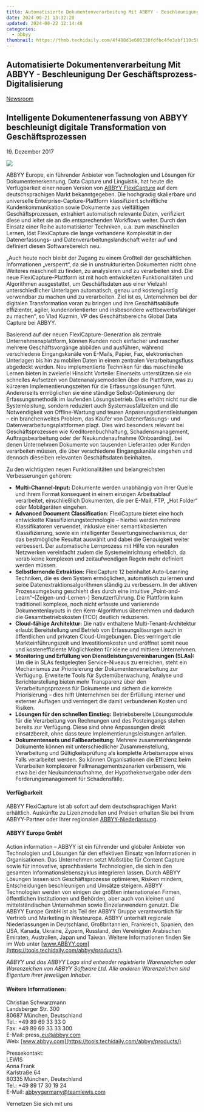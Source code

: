```yaml
---
title: Automatisierte Dokumentenverarbeitung Mit ABBYY - Beschleunigung Der Geschäftsprozess-Digitalisierung
date: 2024-08-21 13:32:28
updated: 2024-08-22 12:14:48
categories:
  - abbyy
thumbnail: https://thmb.techidaily.com/4f408d1e600338fdfbc4fe3abf110c58fed31529d9f9f53c6cd72af0ec21a5e5.jpg
---
```


## Automatisierte Dokumentenverarbeitung Mit ABBYY - Beschleunigung Der Geschäftsprozess-Digitalisierung

[Newsroom](https://tools.techidaily.com/abbyy/products/)

## Intelligente Dokumentenerfassung von ABBYY beschleunigt digitale Transformation von Geschäftsprozessen

19\. Dezember 2017

![](https://content.abbyy.com/-/media/project/abbyy/abbyy/branchtemplates/shutterstock_1272462163_1296-x-729.jpg?h=729&iar=0&w=1296)

ABBYY Europe, ein führender Anbieter von Technologien und Lösungen für Dokumentenerkennung, Data Capture und Linguistik, hat heute die Verfügbarkeit einer neuen Version von [ABBYY FlexiCapture](https://tools.techidaily.com/abbyy/products/) auf dem deutschsprachigen Markt bekanntgegeben. Die hochgradig skalierbare und universelle Enterprise-Capture-Plattform klassifiziert schriftliche Kundenkommunikation sowie Dokumente aus vielfältigen Geschäftsprozessen, extrahiert automatisch relevante Daten, verifiziert diese und leitet sie an die entsprechenden Workflows weiter. Durch den Einsatz einer Reihe automatisierter Techniken, u.a. zum maschinellen Lernen, löst FlexiCapture die lange vorhandene Komplexität in der Datenerfassungs- und Datenverarbeitungslandschaft weiter auf und definiert diesen Softwarebereich neu.

„Auch heute noch bleibt der Zugang zu einem Großteil der geschäftlichen Informationen „versperrt“, da sie in unstrukturierten Dokumenten nicht ohne Weiteres maschinell zu finden, zu analysieren und zu verarbeiten sind. Die neue FlexiCapture-Plattform ist mit hoch entwickelten Funktionalitäten und Algorithmen ausgestattet, um Geschäftsdaten aus einer Vielzahl unterschiedlicher Unterlagen automatisch, genau und kostengünstig verwendbar zu machen und zu verarbeiten. Ziel ist es, Unternehmen bei der digitalen Transformation voran zu bringen und ihre Geschäftsabläufe effizienter, agiler, kundenorientierter und insbesondere wettbewerbsfähiger zu machen“, so Vlad Kuzmin, VP des Geschäftsbereichs Global Data Capture bei ABBYY.

Basierend auf der neuen FlexiCapture-Generation als zentrale Unternehmensplattform, können Kunden noch einfacher und rascher mehrere Geschäftsvorgänge abbilden und ausführen, während verschiedene Eingangskanäle von E-Mails, Papier, Fax, elektronischen Unterlagen bis hin zu mobilen Daten in einem zentralen Verarbeitungsfluss abgedeckt werden. Neu implementierte Techniken für das maschinelle Lernen bieten in zweierlei Hinsicht Vorteile: Einerseits unterstützen sie ein schnelles Aufsetzen von Datenanalysemodellen über die Plattform, was zu kürzeren Implementierungszeiten für die Erfassungslösungen führt. Andererseits ermöglichen sie eine ständige Selbst-Optimierung der Erfassungsmethodik im laufenden Lösungsbetrieb. Dies erhöht nicht nur die Systemleistung, sondern reduziert auch Systemausfallzeiten und die Notwendigkeit von Offline-Wartung und teuren Anpassungsdienstleistungen – ein branchenweites Problem, das Käufer von Datenerfassungs- und Datenverarbeitungsplattformen plagt. Dies wird besonders relevant bei Geschäftsprozessen wie Kreditorenbuchhaltung, Schadensmanagement, Auftragsbearbeitung oder der Neukundenaufnahme (Onboarding), bei denen Unternehmen Dokumente von tausenden Lieferanten oder Kunden verarbeiten müssen, die über verschiedene Eingangskanäle eingehen und dennoch dieselben relevanten Geschäftsdaten beinhalten.

Zu den wichtigsten neuen Funktionalitäten und belangreichsten Verbesserungen gehören:  
  
* **Multi-Channel-Input:** Dokumente werden unabhängig von ihrer Quelle und ihrem Format konsequent in einem einzigen Arbeitsablauf verarbeitet, einschließlich Dokumenten, die per E-Mail, FTP, „Hot Folder“ oder Mobilgeräten eingehen.
* **Advanced Document Classification**: FlexiCapture bietet eine hoch entwickelte Klassifizierungstechnologie – hierbei werden mehrere Klassifikatoren verwendet, inklusive einer semantikbasierten Klassifizierung, sowie ein intelligenter Bewertungsmechanismus, der das bestmögliche Resultat auswählt und dabei die Genauigkeit weiter verbessert. Der automatische Lernprozess mit Hilfe von neuralen Netzwerken vereinfacht zudem die Systemeinrichtung erheblich, da vorab keine komplexen und zeitaufwendigen Regeln mehr definiert werden müssen.
* **Selbstlernende Extraktion:** FlexiCapture 12 beinhaltet Auto-Learning Techniken, die es dem System ermöglichen, automatisch zu lernen und seine Datenextraktionsalgorithmen ständig zu verbessern. In der aktiven Prozessumgebung geschieht dies durch eine intuitive „Point-and-Learn“-(Zeigen-und-Lernen-) Benutzerführung. Die Plattform kann traditionell komplexe, noch nicht erfasste und variierende Dokumentenlayouts in den Kern-Algorithmus übernehmen und dadurch die Gesamtbetriebskosten (TCO) deutlich reduzieren.
* **Cloud-fähige Architektur:** Die nativ enthaltene Multi-Tenant-Architektur erlaubt Bereitstellung und Betrieb von Erfassungslösungen auch in öffentlichen und privaten Cloud-Umgebungen. Dies verringert die Markteinführungszeit und Investitionskosten und eröffnet somit neue und kosteneffiziente Möglichkeiten für kleine und mittlere Unternehmen.
* **Monitoring und Erfüllung von Dienstleistungsvereinbarungen (SLAs):** Um die in SLAs festgelegten Service-Niveaus zu erreichen, steht ein Mechanismus zur Priorisierung der Dokumentenverarbeitung zur Verfügung. Erweiterte Tools für Systemüberwachung, Analyse und Berichterstellung bieten mehr Transparenz über den Verarbeitungsprozess für Dokumente und sichern die korrekte Priorisierung – dies hilft Unternehmen bei der Erfüllung interner und externer Auflagen und verringert die damit verbundenen Kosten und Risiken.
* **Lösungen für den schnellen Einstieg:** Betriebsbereite Lösungsmodule für die Verarbeitung von Rechnungen und des Posteingangs stehen bereits zur Verfügung. Diese sind ohne Anpassungen direkt einsatzbereit, ohne dass teure Implementierungsleistungen anfallen.
* **Dokumentensets und Fallbearbeitung:** Mehrere zusammenhängende Dokumente können mit unterschiedlicher Zusammenstellung, Verarbeitung und Gültigkeitsprüfung als komplette Arbeitsmappe eines Falls verarbeitet werden. So können Organisationen die Effizienz beim Verarbeiten komplexerer Fallmanagementszenarien verbessern, wie etwa bei der Neukundenaufnahme, der Hypothekenvergabe oder dem Forderungsmanagement für Schadensfälle.

#### Verfügbarkeit

ABBYY FlexiCapture ist ab sofort auf dem deutschsprachigen Markt erhältlich. Auskünfte zu Lizenzmodellen und Preisen erhalten Sie bei Ihrem ABBYY-Partner oder Ihrer regionalen [ABBYY-Niederlassung](https://tools.techidaily.com/abbyy/products/).

#### ABBYY Europe GmbH

Action information – ABBYY ist ein führender und globaler Anbieter von Technologien und Lösungen für den effektiven Einsatz von Informationen in Organisationen. Das Unternehmen setzt Maßstäbe für Content Capture sowie für innovative, sprachbasierte Technologien, die sich in den gesamten Informationslebenszyklus integrieren lassen. Durch ABBYY Lösungen lassen sich Geschäftsprozesse optimieren, Risiken mindern, Entscheidungen beschleunigen und Umsätze steigern. ABBYY Technologien werden von einigen der größten internationalen Firmen, öffentlichen Institutionen und Behörden, aber auch von kleinen und mittelständischen Unternehmen sowie Einzelanwendern genutzt. Die ABBYY Europe GmbH ist als Teil der ABBYY Gruppe verantwortlich für Vertrieb und Marketing in Westeuropa. ABBYY unterhält regionale Niederlassungen in Deutschland, Großbritannien, Frankreich, Spanien, den USA, Kanada, Ukraine, Zypern, Russland, den Vereinigten Arabischen Emiraten, Australien, Japan und Taiwan. Weitere Informationen finden Sie im Web unter [www.ABBYY.com](https://tools.techidaily.com/abbyy/products/).

_ABBYY und das ABBYY Logo sind entweder registrierte Warenzeichen oder Warenzeichen von ABBYY Software Ltd. Alle anderen Warenzeichen sind Eigentum ihrer jeweiligen Inhaber._ 

#### Weitere Informationen:

Christian Schwarzmann  
Landsberger Str. 300   
80687 München, Deutschland   
Tel.: +49 89 69 33 33 0  
Fax: +49 89 69 33 33 300  
E-Mail: press\_eu@abbyy.com  
Web: [www.abbyy.com](https://tools.techidaily.com/abbyy/products/)

  
Pressekontakt:  
LEWIS  
Anna Frank  
Karlstraße 64  
80335 München, Deutschland  
Tel.: +49 89 17 30 19 24  
E-Mail: [abbyygermany@teamlewis.com](https://tools.techidaily.com/abbyy/products/)

  
Vernetzen Sie sich mit uns

<ins class="adsbygoogle"
     style="display:block"
     data-ad-format="autorelaxed"
     data-ad-client="ca-pub-7571918770474297"
     data-ad-slot="1223367746"></ins>



<ins class="adsbygoogle"
     style="display:block"
     data-ad-client="ca-pub-7571918770474297"
     data-ad-slot="8358498916"
     data-ad-format="auto"
     data-full-width-responsive="true"></ins>
